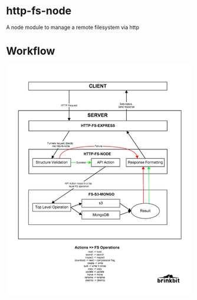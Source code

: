 # http-fs-node
A node module to manage a remote filesystem via http

# Workflow

![Workflow Diagram](images/fs_workflow.jpg "Workflow Diagram")
